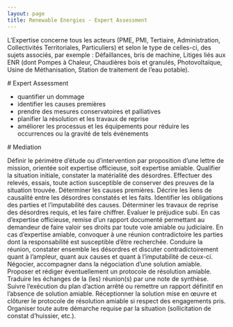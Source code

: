 ```yaml
---
layout: page
title: Renewable Energies - Expert Assessment
---
```


L’Expertise concerne tous les acteurs (PME, PMI, Tertiaire, Administration, Collectivités Territoriales, Particuliers) et selon le type de celles-ci, des sujets associés, par exemple : Défaillances, bris de machine, Litiges liés aux ENR (dont Pompes à Chaleur, Chaudières bois et granulés, Photovoltaïque, Usine de Méthanisation, Station de traitement de l’eau potable).

# Expert Assessment

- quantifier un dommage
- identifier les causes premières
- prendre des mesures conservatoires et palliatives
- planifier la résolution et les travaux de reprise
- améliorer les processus et les équipements pour réduire les occurrences ou la gravité de tels événements

# Mediation

Définir le périmètre d’étude ou d’intervention par proposition d’une lettre de mission, orientée soit expertise officieuse, soit expertise amiable.
Qualifier la situation initiale, constater la matérialité des désordres.
Effectuer des relevés, essais, toute action susceptible de conserver des preuves de la
situation trouvée.
Déterminer les causes premières.
Décrire les liens de causalité entre les désordres constatés et les faits.
Identifier les obligations des parties et l’imputabilité des causes.
Déterminer les travaux de reprise des désordres requis, et les faire chiffrer.
Evaluer le préjudice subi.
En cas d’expertise officieuse, remise d’un rapport documenté permettant au
demandeur de faire valoir ses droits par toute voie amiable ou judiciaire.
En cas d’expertise amiable, convoquer à une réunion contradictoire les parties dont
la responsabilité est susceptible d’être recherchée.
Conduire la réunion, constater ensemble les désordres et discuter
contradictoirement quant à l’ampleur, quant aux causes et quant à l’imputabilité de
ceux-ci.
Négocier, accompagner dans la négociation d’une solution amiable.
Proposer et rédiger éventuellement un protocole de résolution amiable.
Traduire les échanges de la (les) réunion(s) par une note de synthèse.
Suivre l’exécution du plan d’action arrêté ou remettre un rapport définitif en
l’absence de solution amiable.
Réceptionner la solution mise en œuvre et clôturer le protocole de résolution
amiable si respect des engagements pris.
Organiser toute autre démarche requise par la situation (sollicitation de constat
d’huissier, etc.).
